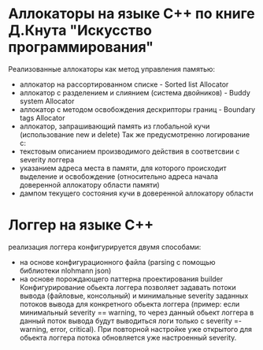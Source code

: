 # Аллокаторы на языке С++ по книге Д.Кнута "Искусство программирования"
Реализованные аллокаторы как метод управления памятью:
* аллокатор на рассортированном списке - Sorted list Allocator
* аллокатор с разделением и слиянием (система двойников) - Buddy system Allocator
* аллокатор c методом освобождения дескрипторы границ - Boundary tags Allocator
* аллокатор, запрашивающий память из глобальной кучи (использование new и delete)
Так же предусмотренно логирование с:
* текстовым описанием производимого действия в соответсвии с severity логгера
* указанием адреса места в памяти, для которого происходит выделение и освобождение (относительно адреса начала доверенной аллокатору области памяти)
* дампом текущего состояния кучи в доверенной аллокатору области
# Логгер на языке C++
реализация логгера конфигурируется двумя способами:
* на основе конфигурационного файла (parsing с помощью библиотеки nlohmann json)
* на основе порождающего паттерна проектирования builder
Конфигурирование обьекта логгера позволяет задавать потоки вывода (файловые, консольный) и минимальные severity заданных потоков вывода для конкретного обьекта логгера (пример: если минимальный severity == warning, то через данный обьект логгера в данный поток вывода будут выводиться логи только с severity =- warning, error, critical). При повторной настройке уже открытого для обьекта логгера потока обновляется уже настроенный severity.
